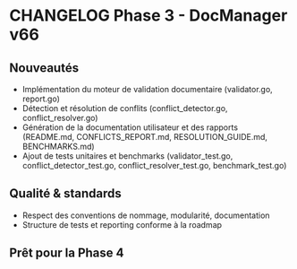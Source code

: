 # CHANGELOG Phase 3 - DocManager v66

## Nouveautés

- Implémentation du moteur de validation documentaire (validator.go, report.go)
- Détection et résolution de conflits (conflict_detector.go, conflict_resolver.go)
- Génération de la documentation utilisateur et des rapports (README.md, CONFLICTS_REPORT.md, RESOLUTION_GUIDE.md, BENCHMARKS.md)
- Ajout de tests unitaires et benchmarks (validator_test.go, conflict_detector_test.go, conflict_resolver_test.go, benchmark_test.go)

## Qualité & standards

- Respect des conventions de nommage, modularité, documentation
- Structure de tests et reporting conforme à la roadmap

## Prêt pour la Phase 4
